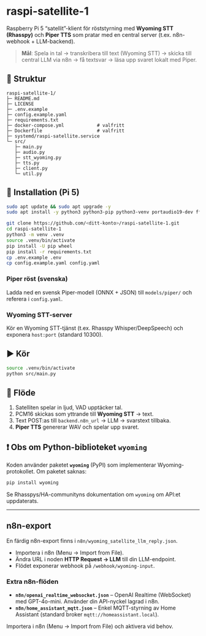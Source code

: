 # raspi-satellite-1

Raspberry Pi 5 “satellit”-klient för röststyrning med **Wyoming STT (Rhasspy)** och **Piper TTS** som pratar med en central server (t.ex. n8n-webhook + LLM-backend).

> **Mål**: Spela in tal → transkribera till text (Wyoming STT) → skicka till central LLM via n8n → få textsvar → läsa upp svaret lokalt med Piper.

## 📁 Struktur
```
raspi-satellite-1/
├─ README.md
├─ LICENSE
├─ .env.example
├─ config.example.yaml
├─ requirements.txt
├─ docker-compose.yml            # valfritt
├─ Dockerfile                    # valfritt
├─ systemd/raspi-satellite.service
└─ src/
   ├─ main.py
   ├─ audio.py
   ├─ stt_wyoming.py
   ├─ tts.py
   ├─ client.py
   └─ util.py
```

## 🔧 Installation (Pi 5)

```bash
sudo apt update && sudo apt upgrade -y
sudo apt install -y python3 python3-pip python3-venv portaudio19-dev ffmpeg sox alsa-utils
```

```bash
git clone https://github.com/<ditt-konto>/raspi-satellite-1.git
cd raspi-satellite-1
python3 -m venv .venv
source .venv/bin/activate
pip install -U pip wheel
pip install -r requirements.txt
cp .env.example .env
cp config.example.yaml config.yaml
```

### Piper röst (svenska)
Ladda ned en svensk Piper-modell (ONNX + JSON) till `models/piper/` och referera i `config.yaml`.

### Wyoming STT-server
Kör en Wyoming STT-tjänst (t.ex. Rhasspy Whisper/DeepSpeech) och exponera `host:port` (standard 10300).

## ▶️ Kör
```bash
source .venv/bin/activate
python src/main.py
```

## 🧪 Flöde
1) Satelliten spelar in ljud, VAD upptäcker tal.
2) PCM16 skickas som yttrande till **Wyoming STT** → text.
3) Text POST:as till `backend.n8n_url` → LLM → svarstext tillbaka.
4) **Piper TTS** genererar WAV och spelar upp svaret.

## ❗ Obs om Python-biblioteket `wyoming`
Koden använder paketet **`wyoming`** (PyPI) som implementerar Wyoming-protokollet. Om paketet saknas:
```bash
pip install wyoming
```
Se Rhasspys/HA-communityns dokumentation om `wyoming` om API:et uppdaterats.



---

## n8n-export
En färdig n8n-export finns i `n8n/wyoming_satellite_llm_reply.json`.
- Importera i n8n (Menu → Import from File).
- Ändra URL i noden **HTTP Request → LLM** till din LLM-endpoint.
- Flödet exponerar webhook på `/webhook/wyoming-input`.



### Extra n8n-flöden

- **`n8n/openai_realtime_websocket.json`** – OpenAI Realtime (WebSocket) med GPT-4o-mini. Använder din API-nyckel lagrad i n8n.
- **`n8n/home_assistant_mqtt.json`** – Enkel MQTT-styrning av Home Assistant (standard broker `mqtt://homeassistant.local`).

Importera i n8n (Menu → Import from File) och aktivera vid behov.
